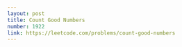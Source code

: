 ```yaml
---
layout: post
title: Count Good Numbers
number: 1922
link: https://leetcode.com/problems/count-good-numbers
---
```

